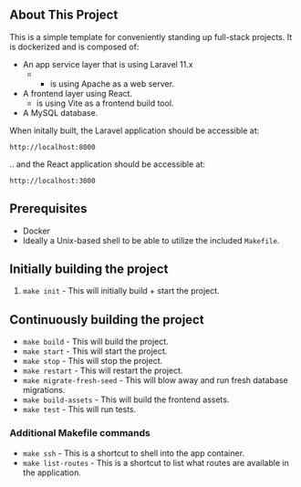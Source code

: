 ## About This Project

This is a simple template for conveniently standing up full-stack projects. It is dockerized and is composed of:

- An app service layer that is using Laravel 11.x
  - + is using Apache as a web server.
- A frontend layer using React.
  - is using Vite as a frontend build tool.
- A MySQL database.

When initally built, the Laravel application should be accessible at:

```apacheconf
http://localhost:8000
```

.. and the React application should be accessible at:

```apacheconf
http://localhost:3000
```

## Prerequisites

- Docker
- Ideally a Unix-based shell to be able to utilize the included `Makefile`.

## Initially building the project

1. `make init` - This will initially build + start the project.

## Continuously building the project

- `make build` - This will build the project.
- `make start` - This will start the project.
- `make stop` - This will stop the project.
- `make restart` - This will restart the project.
- `make migrate-fresh-seed` - This will blow away and run fresh database migrations.
- `make build-assets` - This will build the frontend assets.
- `make test` - This will run tests.

### Additional Makefile commands

- `make ssh` - This is a shortcut to shell into the app container.
- `make list-routes` - This is a shortcut to list what routes are available in the application.
